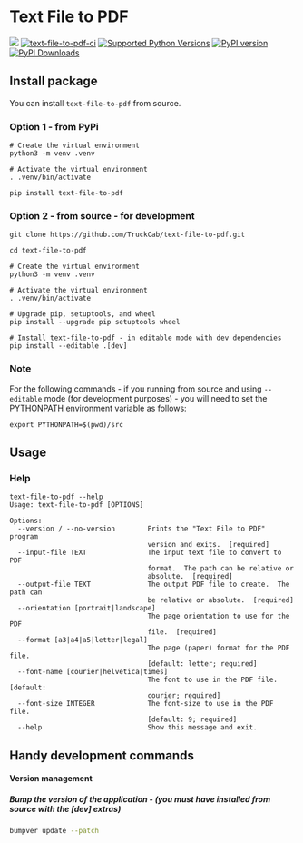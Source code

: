 # Text File to PDF

[<img src="https://img.shields.io/badge/GitHub-TruckCab%2Ftext--file--to--pdf-blue.svg?logo=Github">](https://github.com/TruckCab/text-file-to-pdf)
[![text-file-to-pdf-ci](https://github.com/TruckCab/text-file-to-pdf/actions/workflows/ci.yml/badge.svg)](https://github.com/TruckCab/text-file-to-pdf/actions/workflows/ci.yml)
[![Supported Python Versions](https://img.shields.io/pypi/pyversions/text-file-to-pdf)](https://pypi.org/project/text-file-to-pdf/)
[![PyPI version](https://badge.fury.io/py/text-file-to-pdf.svg)](https://badge.fury.io/py/text-file-to-pdf)
[![PyPI Downloads](https://img.shields.io/pypi/dm/text-file-to-pdf.svg)](https://pypi.org/project/text-file-to-pdf/)

## Install package
You can install `text-file-to-pdf` from source.

### Option 1 - from PyPi
```shell
# Create the virtual environment
python3 -m venv .venv

# Activate the virtual environment
. .venv/bin/activate

pip install text-file-to-pdf
```

### Option 2 - from source - for development
```shell
git clone https://github.com/TruckCab/text-file-to-pdf.git

cd text-file-to-pdf

# Create the virtual environment
python3 -m venv .venv

# Activate the virtual environment
. .venv/bin/activate

# Upgrade pip, setuptools, and wheel
pip install --upgrade pip setuptools wheel

# Install text-file-to-pdf - in editable mode with dev dependencies
pip install --editable .[dev]
```

### Note
For the following commands - if you running from source and using `--editable` mode (for development purposes) - you will need to set the PYTHONPATH environment variable as follows:
```shell
export PYTHONPATH=$(pwd)/src
```

## Usage
### Help
```shell
text-file-to-pdf --help
Usage: text-file-to-pdf [OPTIONS]

Options:
  --version / --no-version        Prints the "Text File to PDF" program
                                  version and exits.  [required]
  --input-file TEXT               The input text file to convert to PDF
                                  format.  The path can be relative or
                                  absolute.  [required]
  --output-file TEXT              The output PDF file to create.  The path can
                                  be relative or absolute.  [required]
  --orientation [portrait|landscape]
                                  The page orientation to use for the PDF
                                  file.  [required]
  --format [a3|a4|a5|letter|legal]
                                  The page (paper) format for the PDF file.
                                  [default: letter; required]
  --font-name [courier|helvetica|times]
                                  The font to use in the PDF file.  [default:
                                  courier; required]
  --font-size INTEGER             The font-size to use in the PDF file.
                                  [default: 9; required]
  --help                          Show this message and exit.
```

## Handy development commands

#### Version management

##### Bump the version of the application - (you must have installed from source with the [dev] extras)
```bash
bumpver update --patch
```

